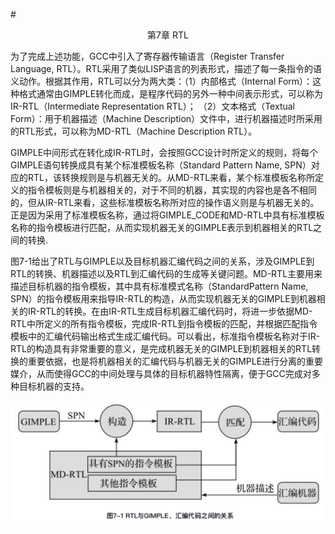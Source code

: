 #<center>第7章 RTL</center>

为了完成上述功能，GCC中引入了寄存器传输语言（Register Transfer Language, RTL）。RTL采用了类似LISP语言的列表形式，描述了每一条指令的语义动作。根据其作用，RTL可以分为两大类：（1）内部格式（Internal Form）：这种格式通常由GIMPLE转化而成，是程序代码的另外一种中间表示形式，可以称为IR-RTL（Intermediate Representation RTL）；
（2）文本格式（Textual Form）：用于机器描述（Machine Description）文件中，进行机器描述时所采用的RTL形式，可以称为MD-RTL（Machine Description RTL）。

GIMPLE中间形式在转化成IR-RTL时，会按照GCC设计时所定义的规则，将每个GIMPLE语句转换成具有某个标准模板名称（Standard Pattern Name, SPN）对应的RTL，该转换规则是与机器无关的。从MD-RTL来看，某个标准模板名称所定义的指令模板则是与机器相关的，对于不同的机器，其实现的内容也是各不相同的，但从IR-RTL来看，这些标准模板名称所对应的操作语义则是与机器无关的。正是因为采用了标准模板名称，通过将GIMPLE_CODE和MD-RTL中具有标准模板名称的指令模板进行匹配，从而实现机器无关的GIMPLE表示到机器相关的RTL之间的转换.

图7-1给出了RTL与GIMPLE以及目标机器汇编代码之间的关系，涉及GIMPLE到RTL的转换、机器描述以及RTL到汇编代码的生成等关键问题。MD-RTL主要用来描述目标机器的指令模板，其中具有标准模式名称（StandardPattern Name, SPN）的指令模板用来指导IR-RTL的构造，从而实现机器无关的GIMPLE到机器相关的IR-RTL的转换。在由IR-RTL生成目标机器汇编代码时，将进一步依据MD-RTL中所定义的所有指令模板，完成IR-RTL到指令模板的匹配，并根据匹配指令模板中的汇编代码输出格式生成汇编代码。可以看出，标准指令模板名称对于IR-RTL的构造具有非常重要的意义，是完成机器无关的GIMPLE到机器相关的RTL转换的重要依据，也是将机器相关的汇编代码与机器无关的GIMPLE进行分离的重要媒介，从而使得GCC的中间处理与具体的目标机器特性隔离，便于GCC完成对多种目标机器的支持。

![](res/7-1.png)
